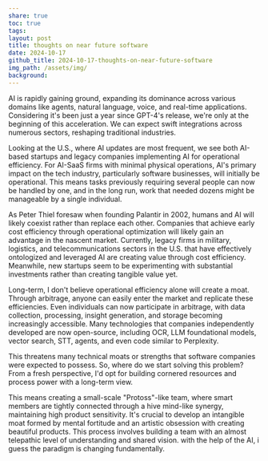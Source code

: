 ```yaml
---
share: true
toc: true
tags: 
layout: post
title: thoughts on near future software
date: 2024-10-17
github_title: 2024-10-17-thoughts-on-near-future-software
img_path: /assets/img/
background:
---
```

AI is rapidly gaining ground, expanding its dominance across various domains like agents, natural language, voice, and real-time applications. Considering it's been just a year since GPT-4's release, we're only at the beginning of this acceleration. We can expect swift integrations across numerous sectors, reshaping traditional industries.

Looking at the U.S., where AI updates are most frequent, we see both AI-based startups and legacy companies implementing AI for operational efficiency. For AI-SaaS firms with minimal physical operations, AI's primary impact on the tech industry, particularly software businesses, will initially be operational. This means tasks previously requiring several people can now be handled by one, and in the long run, work that needed dozens might be manageable by a single individual.

As Peter Thiel foresaw when founding Palantir in 2002, humans and AI will likely coexist rather than replace each other. Companies that achieve early cost efficiency through operational optimization will likely gain an advantage in the nascent market. Currently, legacy firms in military, logistics, and telecommunications sectors in the U.S. that have effectively ontologized and leveraged AI are creating value through cost efficiency. Meanwhile, new startups seem to be experimenting with substantial investments rather than creating tangible value yet.

Long-term, I don't believe operational efficiency alone will create a moat. Through arbitrage, anyone can easily enter the market and replicate these efficiencies. Even individuals can now participate in arbitrage, with data collection, processing, insight generation, and storage becoming increasingly accessible. Many technologies that companies independently developed are now open-source, including OCR, LLM foundational models, vector search, STT, agents, and even code similar to Perplexity.

This threatens many technical moats or strengths that software companies were expected to possess. So, where do we start solving this problem? From a fresh perspective, I'd opt for building cornered resources and process power with a long-term view. 

This means creating a small-scale "Protoss"-like team, where smart members are tightly connected through a hive mind-like synergy, maintaining high product sensitivity. It's crucial to develop an intangible moat formed by mental fortitude and an artistic obsession with creating beautiful products. This process involves building a team with an almost telepathic level of understanding and shared vision. with the help of the AI, i guess the paradigm is changing fundamentally.
